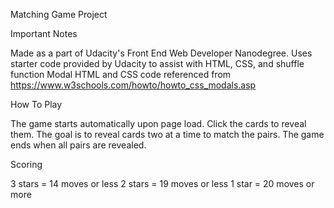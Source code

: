 Matching Game Project

Important Notes

Made as a part of Udacity's Front End Web Developer Nanodegree.
Uses starter code provided by Udacity to assist with HTML, CSS, and shuffle function
Modal HTML and CSS code referenced from https://www.w3schools.com/howto/howto_css_modals.asp

How To Play

The game starts automatically upon page load. Click the cards to reveal them. The goal is to reveal cards two at a time to match the pairs. The game ends when all pairs are revealed.

Scoring

3 stars = 14 moves or less
2 stars = 19 moves or less
1 star = 20 moves or more
